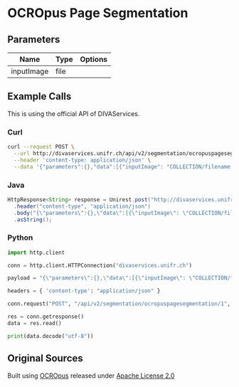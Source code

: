 # OCROpus Page Segmentation
## Parameters


Name | Type | Options |
|-----| ------ | ----- |
| inputImage | file  | 
  
## Example Calls
This is using the official API of DIVAServices.

### Curl

``` bash
curl --request POST \
  --url http://divaservices.unifr.ch/api/v2/segmentation/ocropuspagesegmentation/1 \
  --header 'content-type: application/json' \
  --data '{"parameters":{},"data":[{"inputImage": "COLLECTION/filename.jpg"}]}'
```

### Java
``` java
HttpResponse<String> response = Unirest.post("http://divaservices.unifr.ch/api/v2/segmentation/ocropuspagesegmentation/1")
  .header("content-type", "application/json")
  .body("{\"parameters\":{},\"data\":[{\"inputImage\": \"COLLECTION/filename.jpg\"}]}")
  .asString();
```

### Python
``` python
import http.client

conn = http.client.HTTPConnection("divaservices.unifr.ch")

payload = "{\"parameters\":{},\"data\":[{\"inputImage\": \"COLLECTION/filename.jpg\"}]}"

headers = { 'content-type': "application/json" }

conn.request("POST", "/api/v2/segmentation/ocropuspagesegmentation/1", payload, headers)

res = conn.getresponse()
data = res.read()

print(data.decode("utf-8"))
```


## Original Sources

Built using [OCROpus](https://github.com/tmbdev/ocropy) released under [Apache License 2.0](https://github.com/tmbdev/ocropy/blob/master/LICENSE)